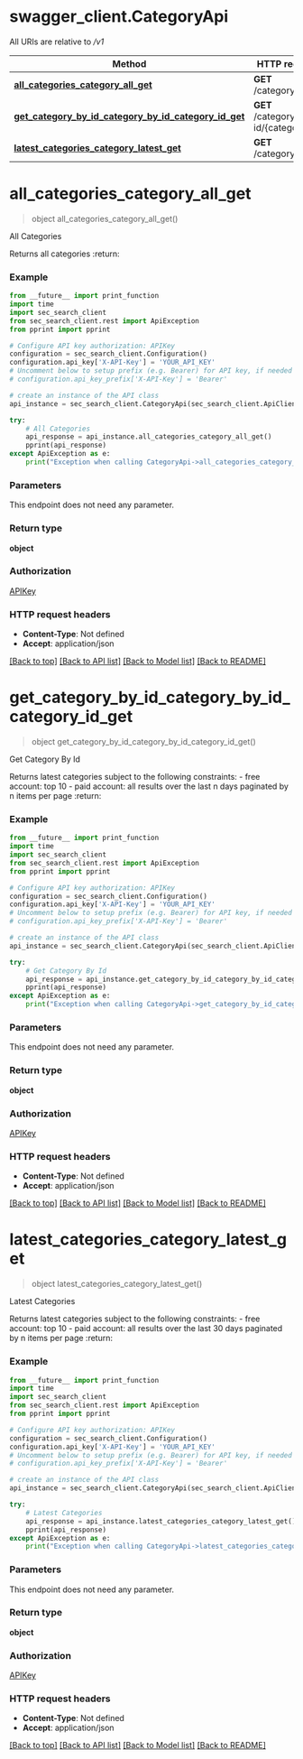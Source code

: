 # swagger_client.CategoryApi

All URIs are relative to */v1*

Method | HTTP request | Description
------------- | ------------- | -------------
[**all_categories_category_all_get**](CategoryApi.md#all_categories_category_all_get) | **GET** /category/all | All Categories
[**get_category_by_id_category_by_id_category_id_get**](CategoryApi.md#get_category_by_id_category_by_id_category_id_get) | **GET** /category/by-id/{category_id} | Get Category By Id
[**latest_categories_category_latest_get**](CategoryApi.md#latest_categories_category_latest_get) | **GET** /category/latest | Latest Categories

# **all_categories_category_all_get**
> object all_categories_category_all_get()

All Categories

Returns all categories :return:

### Example

```python
from __future__ import print_function
import time
import sec_search_client
from sec_search_client.rest import ApiException
from pprint import pprint

# Configure API key authorization: APIKey
configuration = sec_search_client.Configuration()
configuration.api_key['X-API-Key'] = 'YOUR_API_KEY'
# Uncomment below to setup prefix (e.g. Bearer) for API key, if needed
# configuration.api_key_prefix['X-API-Key'] = 'Bearer'

# create an instance of the API class
api_instance = sec_search_client.CategoryApi(sec_search_client.ApiClient(configuration))

try:
    # All Categories
    api_response = api_instance.all_categories_category_all_get()
    pprint(api_response)
except ApiException as e:
    print("Exception when calling CategoryApi->all_categories_category_all_get: %s\n" % e)
```

### Parameters
This endpoint does not need any parameter.

### Return type

**object**

### Authorization

[APIKey](../README.md#APIKey)

### HTTP request headers

 - **Content-Type**: Not defined
 - **Accept**: application/json

[[Back to top]](#) [[Back to API list]](../README.md#documentation-for-api-endpoints) [[Back to Model list]](../README.md#documentation-for-models) [[Back to README]](../README.md)

# **get_category_by_id_category_by_id_category_id_get**
> object get_category_by_id_category_by_id_category_id_get()

Get Category By Id

Returns latest categories subject to the following constraints: - free account: top 10 - paid account: all results over the last n days paginated by n items per page :return:

### Example

```python
from __future__ import print_function
import time
import sec_search_client
from sec_search_client.rest import ApiException
from pprint import pprint

# Configure API key authorization: APIKey
configuration = sec_search_client.Configuration()
configuration.api_key['X-API-Key'] = 'YOUR_API_KEY'
# Uncomment below to setup prefix (e.g. Bearer) for API key, if needed
# configuration.api_key_prefix['X-API-Key'] = 'Bearer'

# create an instance of the API class
api_instance = sec_search_client.CategoryApi(sec_search_client.ApiClient(configuration))

try:
    # Get Category By Id
    api_response = api_instance.get_category_by_id_category_by_id_category_id_get()
    pprint(api_response)
except ApiException as e:
    print("Exception when calling CategoryApi->get_category_by_id_category_by_id_category_id_get: %s\n" % e)
```

### Parameters
This endpoint does not need any parameter.

### Return type

**object**

### Authorization

[APIKey](../README.md#APIKey)

### HTTP request headers

 - **Content-Type**: Not defined
 - **Accept**: application/json

[[Back to top]](#) [[Back to API list]](../README.md#documentation-for-api-endpoints) [[Back to Model list]](../README.md#documentation-for-models) [[Back to README]](../README.md)

# **latest_categories_category_latest_get**
> object latest_categories_category_latest_get()

Latest Categories

Returns latest categories subject to the following constraints: - free account: top 10 - paid account: all results over the last 30 days paginated by n items per page :return:

### Example

```python
from __future__ import print_function
import time
import sec_search_client
from sec_search_client.rest import ApiException
from pprint import pprint

# Configure API key authorization: APIKey
configuration = sec_search_client.Configuration()
configuration.api_key['X-API-Key'] = 'YOUR_API_KEY'
# Uncomment below to setup prefix (e.g. Bearer) for API key, if needed
# configuration.api_key_prefix['X-API-Key'] = 'Bearer'

# create an instance of the API class
api_instance = sec_search_client.CategoryApi(sec_search_client.ApiClient(configuration))

try:
    # Latest Categories
    api_response = api_instance.latest_categories_category_latest_get()
    pprint(api_response)
except ApiException as e:
    print("Exception when calling CategoryApi->latest_categories_category_latest_get: %s\n" % e)
```

### Parameters
This endpoint does not need any parameter.

### Return type

**object**

### Authorization

[APIKey](../README.md#APIKey)

### HTTP request headers

 - **Content-Type**: Not defined
 - **Accept**: application/json

[[Back to top]](#) [[Back to API list]](../README.md#documentation-for-api-endpoints) [[Back to Model list]](../README.md#documentation-for-models) [[Back to README]](../README.md)


